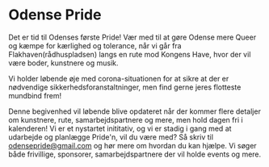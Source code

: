 # Odense Pride
Det er tid til Odenses første Pride! Vær med til at gøre Odense mere Queer og kæmpe for kærlighed og tolerance, når vi går fra Flakhaven(rådhuspladsen) langs en rute mod Kongens Have, hvor der vil være boder, kunstnere og musik.

Vi holder løbende øje med corona-situationen for at sikre at der er nødvendige sikkerhedsforanstaltninger, men find gerne jeres flotteste mundbind frem!

Denne begivenhed vil løbende blive opdateret når der kommer flere detaljer om kunstnere, rute, samarbejdspartnere og mere, men hold dagen fri i kalenderen! Vi er et nystartet inititativ, og vi er stadig i gang med at udarbejde og planlægge Pride'n, vil du være med? Så skriv til [odensepride@gmail.com](mailto://odensepride@gmail.com) og hør mere om hvordan du kan hjælpe. Vi søger både frivillige, sponsorer, samarbejdspartnere der vil holde events og mere. 